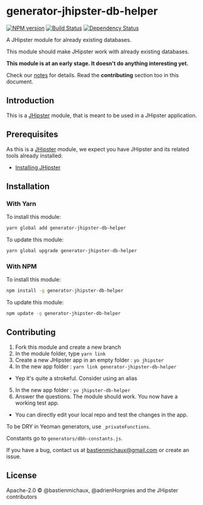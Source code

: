 # generator-jhipster-db-helper
[![NPM version][npm-image]][npm-url] [![Build Status][travis-image]][travis-url] [![Dependency Status][daviddm-image]][daviddm-url]

A JHipster module for already existing databases.

This module should make JHipster work with already existing databases.

**This module is at an early stage. It doesn't do anything interesting yet.**

Check our [notes](notes.md) for details. Read the **contributing** section too in this document.

## Introduction

This is a [JHipster](http://jhipster.github.io/) module, that is meant to be used in a JHipster application.

## Prerequisites

As this is a [JHipster](http://jhipster.github.io/) module, we expect you have JHipster and its related tools already installed:

- [Installing JHipster](https://jhipster.github.io/installation.html)

## Installation

### With Yarn

To install this module:

```bash
yarn global add generator-jhipster-db-helper
```

To update this module:

```bash
yarn global upgrade generator-jhipster-db-helper
```

### With NPM

To install this module:

```bash
npm install -g generator-jhipster-db-helper
```

To update this module:

```bash
npm update -g generator-jhipster-db-helper
```

## Contributing

1. Fork this module and create a new branch
2. In the module folder, type `yarn link`
3. Create a new JHipster app in an empty folder : `yo jhipster`
4. In the new app folder : `yarn link generator-jhipster-db-helper`
 * Yep it's quite a strokeful. Consider using an alias
5. In the new app folder : `yo jhipster-db-helper`
6. Answer the questions. The module should work. You now have a working test app.
  * You can directly edit your local repo and test the changes in the app.

To be DRY in Yeoman generators, use `_privateFunctions`.

Constants go to `generators/dbh-constants.js`.

If you have a bug, contact us at [bastienmichaux@gmail.com](mailto:"bastienmichaux@gmail.com") or create an issue.

## License

Apache-2.0 © @bastienmichaux, @adrienHorgnies and the JHipster contributors


[npm-image]: https://img.shields.io/npm/v/generator-jhipster-db-helper.svg
[npm-url]: https://npmjs.org/package/generator-jhipster-db-helper
[travis-image]: https://travis-ci.org/bastienmichaux/generator-jhipster-db-helper.svg?branch=master
[travis-url]: https://travis-ci.org/bastienmichaux/generator-jhipster-db-helper
[daviddm-image]: https://david-dm.org/bastienmichaux/generator-jhipster-db-helper.svg?theme=shields.io
[daviddm-url]: https://david-dm.org/bastienmichaux/generator-jhipster-module

